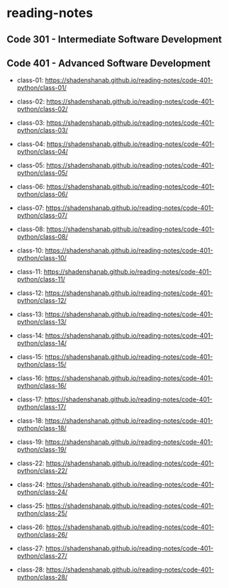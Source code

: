 # reading-notes

## Code 301 - Intermediate Software Development

## Code 401 - Advanced Software Development

- class-01: <https://shadenshanab.github.io/reading-notes/code-401-python/class-01/>

- class-02: <https://shadenshanab.github.io/reading-notes/code-401-python/class-02/>

- class-03: <https://shadenshanab.github.io/reading-notes/code-401-python/class-03/>

- class-04: <https://shadenshanab.github.io/reading-notes/code-401-python/class-04/>

- class-05: <https://shadenshanab.github.io/reading-notes/code-401-python/class-05/>

- class-06: <https://shadenshanab.github.io/reading-notes/code-401-python/class-06/>

- class-07: <https://shadenshanab.github.io/reading-notes/code-401-python/class-07/>

- class-08: <https://shadenshanab.github.io/reading-notes/code-401-python/class-08/>

- class-10: <https://shadenshanab.github.io/reading-notes/code-401-python/class-10/>

- class-11: <https://shadenshanab.github.io/reading-notes/code-401-python/class-11/>

- class-12: <https://shadenshanab.github.io/reading-notes/code-401-python/class-12/>

- class-13: <https://shadenshanab.github.io/reading-notes/code-401-python/class-13/>

- class-14: <https://shadenshanab.github.io/reading-notes/code-401-python/class-14/>

- class-15: <https://shadenshanab.github.io/reading-notes/code-401-python/class-15/>

- class-16: <https://shadenshanab.github.io/reading-notes/code-401-python/class-16/>

- class-17: <https://shadenshanab.github.io/reading-notes/code-401-python/class-17/>

- class-18: <https://shadenshanab.github.io/reading-notes/code-401-python/class-18/>

- class-19: <https://shadenshanab.github.io/reading-notes/code-401-python/class-19/>

- class-22: <https://shadenshanab.github.io/reading-notes/code-401-python/class-22/>

- class-24: <https://shadenshanab.github.io/reading-notes/code-401-python/class-24/>

- class-25: <https://shadenshanab.github.io/reading-notes/code-401-python/class-25/>

- class-26: <https://shadenshanab.github.io/reading-notes/code-401-python/class-26/>

- class-27: <https://shadenshanab.github.io/reading-notes/code-401-python/class-27/>

- class-28: <https://shadenshanab.github.io/reading-notes/code-401-python/class-28/>
